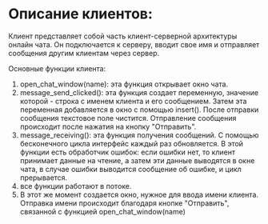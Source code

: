 # Описание клиентов:

Клиент представляет собой часть клиент-серверной архитектуры онлайн чата. Он подключается к серверу, вводит свое имя и отправляет сообщения другим клиентам через сервер.

Основные функции клиента:
1. open_chat_window(name): эта функция открывает окно чата.
2. message_send_clicked(): эта функция создает переменную, значение которой - строка с именем клиента и его сообщением. Затем эта переменная добавляется в окно с помощью insert(). После отправки сообщения текстовое поле чистится. Отправление сообщения происходит после нажатия на кнопку "Отправить".
3. message_receiving(): эта функция получения сообщений. С помощью бесконечного цикла интерфейс каждый раз обновляется. В этой функции есть обработчик ошибок: если ошибки нет, то клиент принимает данные на чтение, а затем эти данные выводятся в окне чата, в случае ошибки выводится сообщение об ошибке, и цикл прерывается.
4. все функции работают в потоке.
5. В этот же момент создается окно, нужное для ввода имени клиента. Отправка имени происходит благодаря кнопке "Отправить", связанной с функцией open_chat_window(name)
